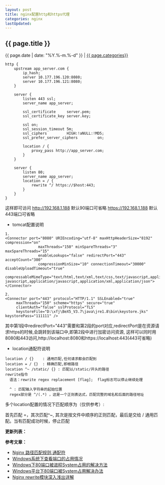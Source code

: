 ```yaml
---
layout: post
title: nginx配置http和https代理
categories: nginx
lastUpdated:
---
```


## {{ page.title }}

{{ page.date | date: "%Y.%-m.%-d" }} | <a href="/archive#{{ page.categories }}">{{ page.categories}}</a>

```
http {
	upstream app_server.com {
	    ip_hash;
	    server 10.177.196.120:8080;
	    server 10.177.196.121:8080;
	}

	server {
	    listen 443 ssl;
	    server_name app_server;
	    
	    ssl_certificate     server.pem;
	    ssl_certificate_key server.key;

	    ssl on;
	    ssl_session_timeout 5m;
	    ssl_ciphers         HIGH:!aNULL:!MD5;
	    ssl_prefer_server_ciphers         on;

	    location / {
		    proxy_pass http://app_server.com;
	    }
	}

	server {
	    listen 80;
	    server_name app_server;
	    location = / {
		    rewrite ^/ https://$host:443;
	    }	    
	}
}
```

这样即可访问
http://192.168.1.188   默认90端口可省略
https://192.168.1.188  默认443端口可省略

* tomcat配置说明

```
1.
<Connector port="8080" URIEncoding="utf-8" maxHttpHeaderSize="8192" compression="on"
               maxThreads="150" minSpareThreads="3" maxSpareThreads="15"
               enableLookups="false" redirectPort="443" acceptCount="300"
               compressionMinSize="10" connectionTimeout="30000" disableUploadTimeout="true" 
               compressableMimeType="text/html,text/xml,text/css,text/javascript,application/x-javascript,application/javascript,application/xml,application/json">	
</Connector>

2.
<Connector port="443" protocol="HTTP/1.1" SSLEnabled="true"
     maxThreads="150" scheme="https" secure="true"
     clientAuth="false" sslProtocol="TLS"
     keystoreFile="D:\xfj\BeX5_V3.7\java\jre1.8\bin\keystore.jks" keystorePass="111111" />
```

其中第1段中redirectPort="443"需要和第2段的port对应,redirectPort是在资源请求https的时候,会跳转到该端口中,即第2段中进行加密访问资源,
这样可以同时用8080和443访问,http://localhost:8080和https://localhost:443(443可省略)

* location通配符说明

```
location / {}    : 通用匹配,任何请求都会匹配到
location = / {}  : 精确匹配,即根路径
location ^~ /static/ {} : 匹配以/static/开头的路径
rewrite指令
  语法：rewrite regex replacement [flag];  flag标志可以停止继续处理

  ^ : 匹配输入字符串的起始位置
  regex部分是 ^/(.*) ，这是一个正则表达式，匹配完整的域名和后面的路径地址
```

多个location配置的情况下匹配顺序为（仅供参考）:

首先匹配 =，其次匹配^~, 其次是按文件中顺序的正则匹配，最后是交给 / 通用匹配。当有匹配成功时候，停止匹配

**更新列表：**



**参考文章：**

* [Nginx 路径匹配规则,通配符][1]
* [Windows系统下查看端口的占用情况][2]
* [Windows下80端口被进程System占用的解决方法][3]
* [Windows平台下80端口被System占用解决办法][4]
* [Nginx rewrite模块深入浅出详解][5]

[1]: https://blog.csdn.net/jy02149522/article/details/79066574
[2]: https://jingyan.baidu.com/article/15622f2432b952fdfcbea501.html
[3]: https://www.cnblogs.com/firstdream/p/8057646.html
[4]: https://jingyan.baidu.com/article/08b6a591b23ebe14a8092231.html
[5]: http://www.cnblogs.com/beyang/p/7832460.html